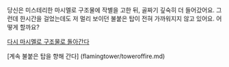 당신은 미스테리한 마시멜로 구조물에 작별을 고한 뒤, 골짜기 깊숙히 더 들어갔어요.
그런데 한시간을 걸었는데도 저 멀리 보이던 불붙은 탑이 전혀 가까워지지 않고 있어요.
어떻게 할까요?

[다시 마시멜로 구조물로 돌아간다](../../marshmallow.md)

[계속 불붙은 탑을 향해 간다] (flamingtower/toweroffire.md)
